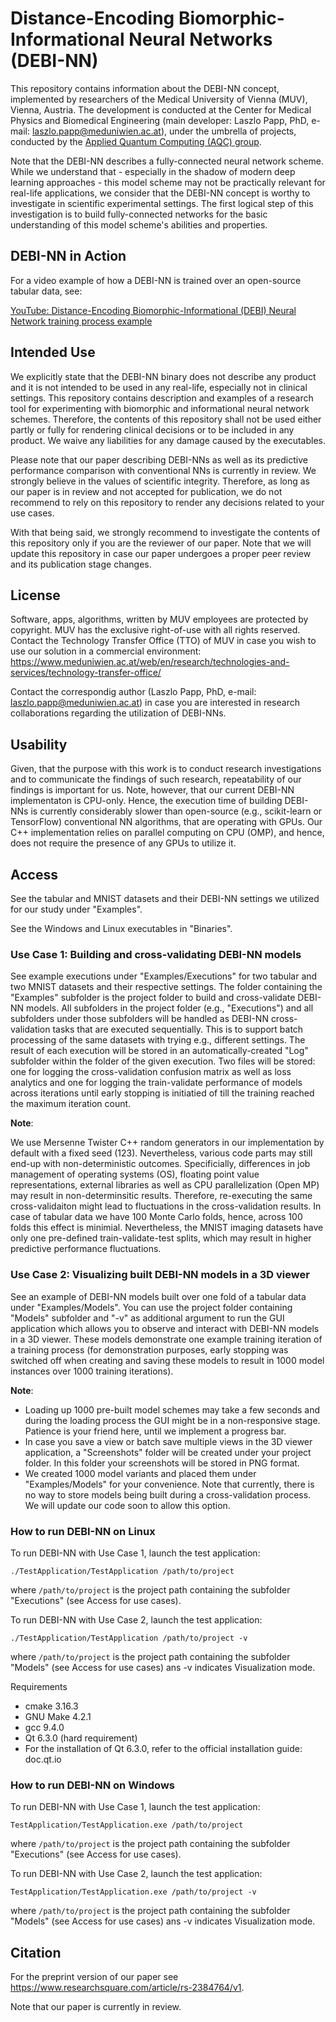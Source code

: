 # Distance-Encoding Biomorphic-Informational Neural Networks (DEBI-NN)
This repository contains information about the DEBI-NN concept, implemented by researchers of the Medical University of Vienna (MUV), Vienna, Austria. The development is conducted at the Center for Medical Physics and Biomedical Engineering (main developer: Laszlo Papp, PhD, e-mail: laszlo.papp@meduniwien.ac.at), under the umbrella of projects, conducted by the [Applied Quantum Computing (AQC) group](https://mpbmt.meduniwien.ac.at/en/research/quantum-computing/).

Note that the DEBI-NN describes a fully-connected neural network scheme. While we understand that - especially in the shadow of modern deep learning approaches - this model scheme may not be practically relevant for real-life applications, we consider that the DEBI-NN concept is worthy to investigate in scientific experimental settings. The first logical step of this investigation is to build fully-connected networks for the basic understanding of this model scheme's abilities and properties.

## DEBI-NN in Action
For a video example of how a DEBI-NN is trained over an open-source tabular data, see:

[YouTube: Distance-Encoding Biomorphic-Informational (DEBI) Neural Network training process example](https://youtu.be/S4Dj5qc7Rno)

## Intended Use
We explicitly state that the DEBI-NN binary does not describe any product and it is not intended to be used in any real-life, especially not in clinical settings. This repository contains description and examples of a research tool for experimenting with biomorphic and informational neural network schemes. Therefore, the contents of this repository shall not be used either partly or fully for rendering clinical decisions or to be included in any product. We waive any liabilities for any damage caused by the executables.

Please note that our paper describing DEBI-NNs as well as its predictive performance comparison with conventional NNs is currently in review. We strongly believe in the values of scientific integrity. Therefore, as long as our paper is in review and not accepted for publication, we do not recommend to rely on this repository to render any decisions related to your use cases.

With that being said, we strongly recommend to investigate the contents of this repository only if you are the reviewer of our paper. Note that we will update this repository in case our paper undergoes a proper peer review and its publication stage changes.

## License
Software, apps, algorithms, written by MUV employees are protected by copyright. MUV has the exclusive right-of-use with all rights reserved. Contact the Technology Transfer Office (TTO) of MUV in case you wish to use our solution in a commercial environment: https://www.meduniwien.ac.at/web/en/research/technologies-and-services/technology-transfer-office/

Contact the correspondig author (Laszlo Papp, PhD, e-mail: laszlo.papp@meduniwien.ac.at) in case you are interested in research collaborations regarding the utilization of DEBI-NNs.

## Usability
Given, that the purpose with this work is to conduct research investigations and to communicate the findings of such research, repeatability of our findings is important for us. Note, however, that our current DEBI-NN implementaton is CPU-only. Hence, the execution time of building DEBI-NNs is currently considerably slower than open-source (e.g., scikit-learn or TensorFlow) conventional NN algorithms, that are operating with GPUs. Our C++ implementation relies on parallel computing on CPU (OMP), and hence, does not require the presence of any GPUs to utilize it.


## Access
See the tabular and MNIST datasets and their DEBI-NN settings we utilized for our study under "Examples".

See the Windows and Linux executables in "Binaries".


### Use Case 1: Building and cross-validating DEBI-NN models
See example executions under "Examples/Executions" for two tabular and two MNIST datasets and their respective settings. The folder containing the "Examples" subfolder is the project folder to build and cross-validate DEBI-NN models. All subfolders in the project folder (e.g., "Executions") and all subfolders under those subfolders will be handled as DEBI-NN cross-validation tasks that are executed sequentially. This is to support batch processing of the same datasets with trying e.g., different settings. The result of each execution will be stored in an automatically-created "Log" subfolder within the folder of the given execution. Two files will be stored: one for logging the cross-validation confusion matrix as well as loss analytics and one for logging the train-validate performance of models across iterations until early stopping is initiatied of till the training reached the maximum iteration count.

**Note**:

We use Mersenne Twister C++ random generators in our implementation by default with a fixed seed (123). Nevertheless, various code parts may still end-up with non-deterministic outcomes. Specificially, differences in job management of operating systems (OS), floating point value representations, external libraries as well as CPU parallelization (Open MP) may result in non-determinsitic results. Therefore, re-executing the same cross-validaiton might lead to fluctuations in the cross-validation results. In case of tabular data we have 100 Monte Carlo folds, hence, across 100 folds this effect is minimial. Nevertheless, the MNIST imaging datasets have only one pre-defined train-validate-test splits, which may result in higher predictive performance fluctuations.

### Use Case 2: Visualizing built DEBI-NN models in a 3D viewer
See an example of DEBI-NN models built over one fold of a tabular data under "Examples/Models". You can use the project folder containing "Models" subfolder and "-v" as additional argument to run the GUI application which allows you to observe and interact with DEBI-NN models in a 3D viewer. These models demonstrate one example training iteration of a training process (for demonstration purposes, early stopping was switched off when creating and saving these models to result in 1000 model instances over 1000 training iterations).

**Note**:
- Loading up 1000 pre-built model schemes may take a few seconds and during the loading process the GUI might be in a non-responsive stage. Patience is your friend here, until we implement a progress bar.
- In case you save a view or batch save multiple views in the 3D viewer application, a "Screenshots" folder will be created under your project folder. In this folder your screenshots will be stored in PNG format.
- We created 1000 model variants and placed them under "Examples/Models" for your convenience. Note that currently, there is no way to store models being built during a cross-validation process. We will update our code soon to allow this option.


### How to run DEBI-NN on Linux
To run DEBI-NN with Use Case 1, launch the test application:
```
./TestApplication/TestApplication /path/to/project
```
where `/path/to/project` is the project path containing the subfolder "Executions" (see Access for use cases).


To run DEBI-NN with Use Case 2, launch the test application:

```
./TestApplication/TestApplication /path/to/project -v
```
where `/path/to/project` is the project path containing the subfolder "Models" (see Access for use cases) ans -v indicates Visualization mode.

Requirements

- cmake 3.16.3
- GNU Make 4.2.1
- gcc 9.4.0
- Qt 6.3.0 (hard requirement)
- For the installation of Qt 6.3.0, refer to the official installation guide: doc.qt.io

### How to run DEBI-NN on Windows

To run DEBI-NN with Use Case 1, launch the test application:
```
TestApplication/TestApplication.exe /path/to/project
```
where `/path/to/project` is the project path containing the subfolder "Executions" (see Access for use cases).


To run DEBI-NN with Use Case 2, launch the test application:

```
TestApplication/TestApplication.exe /path/to/project -v
```
where `/path/to/project` is the project path containing the subfolder "Models" (see Access for use cases) ans -v indicates Visualization mode.


## Citation
For the preprint version of our paper see https://www.researchsquare.com/article/rs-2384764/v1.

Note that our paper is currently in review.
